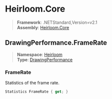 # Heirloom.Core

> **Framework**: .NETStandard,Version=v2.1  
> **Assembly**: [Heirloom.Core][0]  

## DrawingPerformance.FrameRate

> **Namespace**: [Heirloom][0]  
> **Type**: [DrawingPerformance][1]  

### FrameRate

Statistics of the frame rate.

```cs
Statistics FrameRate { get; }
```

[0]: ../Heirloom.Core.md
[1]: Heirloom.DrawingPerformance.md
